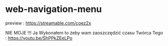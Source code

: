 # web-navigation-menu
preview : https://streamable.com/coez2x


NIE MOJE !!! Ja Wykonałem to żeby wam zaoszczędzić czasu              Twórca Tego : https://youtu.be/ShPPkZEeLPo 

